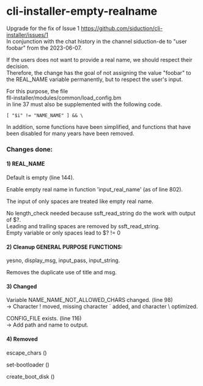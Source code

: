 # cli-installer-empty-realname

Upgrade for the fix of Issue 1 https://github.com/siduction/cli-installer/issues/1  
In conjunction with the chat history in the channel siduction-de to "user foobar" from the 2023-06-07.

If the users does not want to provide a real name, we should respect their decision.  
Therefore, the change has the goal of not assigning the value "foobar" to the REAL_NAME variable permanently, but to respect the user's input.

For this purpose, the file  
fll-installer/modules/common/load_config.bm  
in line 37 must also be supplemented with the following code.

~~~
[ "$i" != "NAME_NAME" ] && \
~~~

In addition, some functions have been simplified, and functions that have been disabled for many years have been removed.

### Changes done:
#### 1) REAL_NAME

Default is empty (line 144).

Enable empty real name in function 'input_real_name' (as of line 802).

The input of only spaces are treated like empty real name.

No length_check needed because ssft_read_string do the work with output of $?.  
Leading and trailing spaces are removed by ssft_read_string.  
Empty variable or only spaces lead to $? != 0

#### 2) Cleanup GENERAL PURPOSE FUNCTIONS:

yesno, display_msg, input_pass, input_string.

Removes the duplicate use of title and msg.

#### 3) Changed

Variable NAME_NAME_NOT_ALLOWED_CHARS changed. (line 98)  
-> Character ! moved, missing character ´ added, and character \ optimized.

CONFIG_FILE exists. (line 116)  
-> Add path and name to output.

#### 4) Removed

escape_chars ()

set-bootloader ()

create_boot_disk ()
